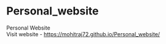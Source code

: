 # Personal_website
Personal Website  </br>
Visit website - https://mohitraj72.github.io/Personal_website/ 
